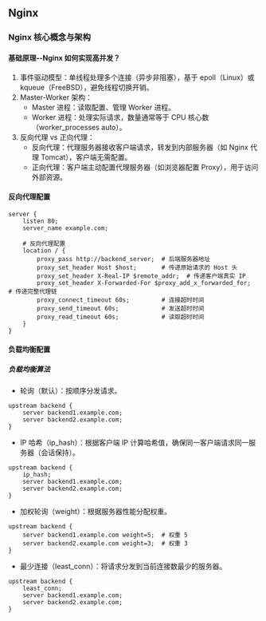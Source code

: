 ## Nginx

### Nginx 核心概念与架构
#### 基础原理--Nginx 如何实现高并发？
1. 事件驱动模型：单线程处理多个连接（异步非阻塞），基于 epoll（Linux）或 kqueue（FreeBSD），避免线程切换开销。
2. Master-Worker 架构：
   * Master 进程：读取配置、管理 Worker 进程。
   * Worker 进程：处理实际请求，数量通常等于 CPU 核心数（worker_processes auto）。
3. 反向代理 vs 正向代理：
   * 反向代理：代理服务器接收客户端请求，转发到内部服务器（如 Nginx 代理 Tomcat），客户端无需配置。
   * 正向代理：客户端主动配置代理服务器（如浏览器配置 Proxy），用于访问外部资源。

#### 反向代理配置
```nginx
server {
    listen 80;
    server_name example.com;
    
    # 反向代理配置
    location / {
        proxy_pass http://backend_server;  # 后端服务器地址
        proxy_set_header Host $host;       # 传递原始请求的 Host 头
        proxy_set_header X-Real-IP $remote_addr;  # 传递客户端真实 IP
        proxy_set_header X-Forwarded-For $proxy_add_x_forwarded_for;  # 传递完整代理链
        proxy_connect_timeout 60s;         # 连接超时时间
        proxy_send_timeout 60s;            # 发送超时时间
        proxy_read_timeout 60s;            # 读取超时时间
    }
}
```
#### 负载均衡配置
##### 负载均衡算法
* 轮询（默认）：按顺序分发请求。
```nginx
upstream backend {
    server backend1.example.com;
    server backend2.example.com;
}
```
* IP 哈希（ip_hash）：根据客户端 IP 计算哈希值，确保同一客户端请求同一服务器（会话保持）。
```nginx
upstream backend {
    ip_hash;
    server backend1.example.com;
    server backend2.example.com;
}
```
* 加权轮询（weight）：根据服务器性能分配权重。
```nginx
upstream backend {
    server backend1.example.com weight=5;  # 权重 5
    server backend2.example.com weight=3;  # 权重 3
}
```
* 最少连接（least_conn）：将请求分发到当前连接数最少的服务器。
```nginx
upstream backend {
    least_conn;
    server backend1.example.com;
    server backend2.example.com;
}
```